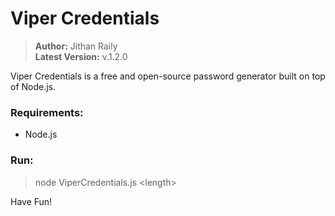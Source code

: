 # Viper Credentials

> **Author:** Jithan Raily  
> **Latest Version:** v.1.2.0

Viper Credentials is a free and open-source password generator built on top of Node.js.

### Requirements:  

  * Node.js

### Run:  

> node ViperCredentials.js \<length>

Have Fun!